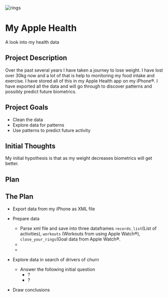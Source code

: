 ![rings](https://user-images.githubusercontent.com/112418599/207891130-dc7f85da-e5d8-4dec-a4e3-2587c0810972.png)

# My Apple Health
A look into my health data

## Project Description
Over the past several years I have taken a journey to lose weight. I have lost over 30kg now and a lot of that is help to monitoring my food intake and exercise. I have stored all of this in my Apple Health app on my iPhone®. I have exported all the data and will go through to discover patterns and possibly predict future biometrics. 

## Project Goals
- Clean the data
- Explore data for patterns
- Use patterns to predict future activity

## Initial Thoughts
My initial hypothesis is that as my weight decreases biometrics will get better.

## Plan

## The Plan
* Export data from my iPhone as XML file

* Prepare data
    * Parse xml file and save into three dataframes ```records_list```(List of activities), ```workouts``` (Workouts from using Apple Watch®), ```close_your_rings```(Goal data from Apple Watch®.
    * 
    * 

* Explore data in search of drivers of churn
    * Answer the following initial question
        * ?
        * ?


* Draw conclusions
